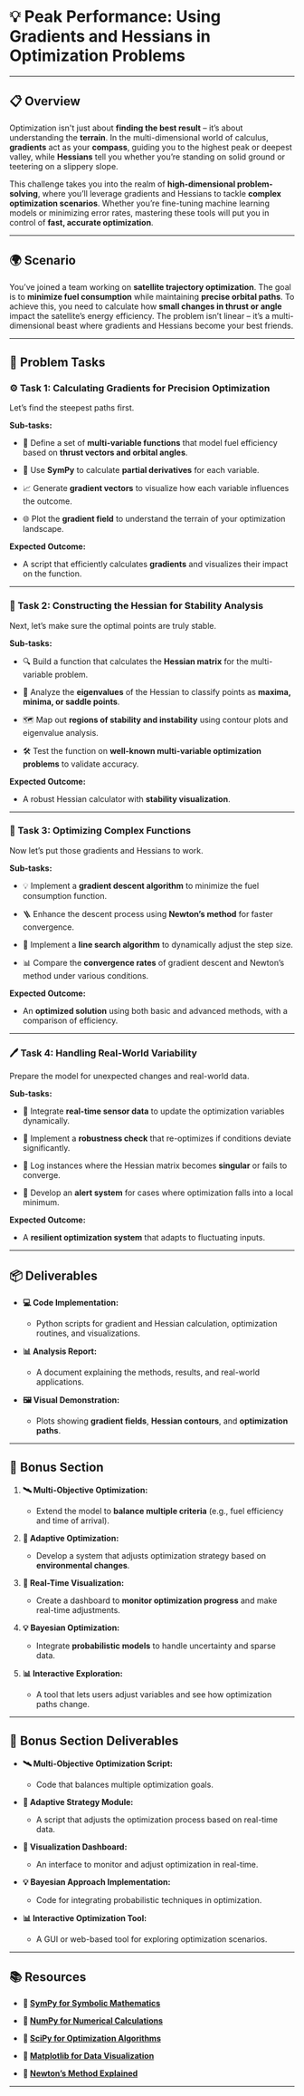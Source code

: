 # 💡 Peak Performance: Using Gradients and Hessians in Optimization Problems

---

## 📋 Overview
Optimization isn't just about **finding the best result** – it’s about understanding the **terrain**. In the multi-dimensional world of calculus, **gradients** act as your **compass**, guiding you to the highest peak or deepest valley, while **Hessians** tell you whether you’re standing on solid ground or teetering on a slippery slope. 

This challenge takes you into the realm of **high-dimensional problem-solving**, where you’ll leverage gradients and Hessians to tackle **complex optimization scenarios**. Whether you’re fine-tuning machine learning models or minimizing error rates, mastering these tools will put you in control of **fast, accurate optimization**. 

---

## 🌍 Scenario
You’ve joined a team working on **satellite trajectory optimization**. The goal is to **minimize fuel consumption** while maintaining **precise orbital paths**. To achieve this, you need to calculate how **small changes in thrust or angle** impact the satellite’s energy efficiency. The problem isn’t linear – it’s a multi-dimensional beast where gradients and Hessians become your best friends. 

---

## 📝 Problem Tasks

### ⚙️ Task 1: Calculating Gradients for Precision Optimization
Let’s find the steepest paths first. 

**Sub-tasks:**
- 📝 Define a set of **multi-variable functions** that model fuel efficiency based on **thrust vectors and orbital angles**.  

- 🧮 Use **SymPy** to calculate **partial derivatives** for each variable.  

- 📈 Generate **gradient vectors** to visualize how each variable influences the outcome.  

- 🌐 Plot the **gradient field** to understand the terrain of your optimization landscape.  

**Expected Outcome:**
- A script that efficiently calculates **gradients** and visualizes their impact on the function.  

---

### 🔬 Task 2: Constructing the Hessian for Stability Analysis
Next, let’s make sure the optimal points are truly stable. 

**Sub-tasks:**
- 🔍 Build a function that calculates the **Hessian matrix** for the multi-variable problem.  

- 📝 Analyze the **eigenvalues** of the Hessian to classify points as **maxima, minima, or saddle points**.  

- 🗺️ Map out **regions of stability and instability** using contour plots and eigenvalue analysis.  

- 🛠️ Test the function on **well-known multi-variable optimization problems** to validate accuracy.  

**Expected Outcome:**
- A robust Hessian calculator with **stability visualization**.  

---

### 🔧 Task 3: Optimizing Complex Functions
Now let’s put those gradients and Hessians to work. 

**Sub-tasks:**
- 💡 Implement a **gradient descent algorithm** to minimize the fuel consumption function.  

- 🪜 Enhance the descent process using **Newton’s method** for faster convergence.  

- 🔁 Implement a **line search algorithm** to dynamically adjust the step size.  

- 📊 Compare the **convergence rates** of gradient descent and Newton’s method under various conditions.  

**Expected Outcome:**
- An **optimized solution** using both basic and advanced methods, with a comparison of efficiency.  

---

### 🖊️ Task 4: Handling Real-World Variability
Prepare the model for unexpected changes and real-world data. 

**Sub-tasks:**
- 🔄 Integrate **real-time sensor data** to update the optimization variables dynamically.  

- 🧠 Implement a **robustness check** that re-optimizes if conditions deviate significantly.  

- 📑 Log instances where the Hessian matrix becomes **singular** or fails to converge.  

- 🚨 Develop an **alert system** for cases where optimization falls into a local minimum.  

**Expected Outcome:**
- A **resilient optimization system** that adapts to fluctuating inputs.  

---

## 📦 Deliverables
- **💻 Code Implementation:**  
  - Python scripts for gradient and Hessian calculation, optimization routines, and visualizations.  

- **📊 Analysis Report:**  
  - A document explaining the methods, results, and real-world applications.  

- **🖼️ Visual Demonstration:**  
  - Plots showing **gradient fields**, **Hessian contours**, and **optimization paths**.  

---

## 🎁 Bonus Section
1. **🛰️ Multi-Objective Optimization:**  
   - Extend the model to **balance multiple criteria** (e.g., fuel efficiency and time of arrival).  

2. **🌌 Adaptive Optimization:**  
   - Develop a system that adjusts optimization strategy based on **environmental changes**.  

3. **🚀 Real-Time Visualization:**  
   - Create a dashboard to **monitor optimization progress** and make real-time adjustments.  

4. **💡 Bayesian Optimization:**  
   - Integrate **probabilistic models** to handle uncertainty and sparse data.  

5. **📊 Interactive Exploration:**  
   - A tool that lets users adjust variables and see how optimization paths change.  

---

## 🏅 Bonus Section Deliverables
- **🛰️ Multi-Objective Optimization Script:**  
  - Code that balances multiple optimization goals.  

- **🌌 Adaptive Strategy Module:**  
  - A script that adjusts the optimization process based on real-time data.  

- **🚀 Visualization Dashboard:**  
  - An interface to monitor and adjust optimization in real-time.  

- **💡 Bayesian Approach Implementation:**  
  - Code for integrating probabilistic techniques in optimization.  

- **📊 Interactive Optimization Tool:**  
  - A GUI or web-based tool for exploring optimization scenarios.  

---

## 📚 Resources

- **🔗 [SymPy for Symbolic Mathematics](https://www.sympy.org/)**  

- **🔗 [NumPy for Numerical Calculations](https://numpy.org/)**  

- **🔗 [SciPy for Optimization Algorithms](https://docs.scipy.org/doc/scipy/)**  

- **🔗 [Matplotlib for Data Visualization](https://matplotlib.org/)**  

- **🔗 [Newton’s Method Explained](https://en.wikipedia.org/wiki/Newton's_method)**

---
